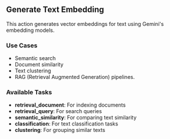 ## Generate Text Embedding

This action generates vector embeddings for text using Gemini's embedding models.

### Use Cases
- Semantic search
- Document similarity
- Text clustering
- RAG (Retrieval Augmented Generation) pipelines.

### Available Tasks
- **retrieval_document**: For indexing documents
- **retrieval_query**: For search queries
- **semantic_similarity**: For comparing text similarity
- **classification**: For text classification tasks
- **clustering**: For grouping similar texts